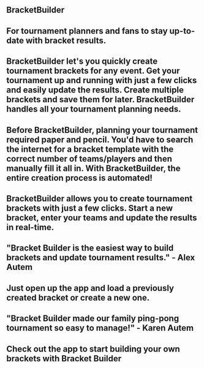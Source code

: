 ## BracketBuilder ##

## For tournament planners and fans to stay up-to-date with bracket results. ##

## BracketBuilder let's you quickly create tournament brackets for any event. Get your tournament up and running with just a few clicks and easily update the results. Create multiple brackets and save them for later. BracketBuilder handles all your tournament planning needs. ##

## Before BracketBuilder, planning your tournament required paper and pencil. You'd have to search the internet for a bracket template with the correct number of teams/players and then manually fill it all in. With BracketBuilder, the entire creation process is automated! ##

## BracketBuilder allows you to create tournament brackets with just a few clicks. Start a new bracket, enter your teams and update the results in real-time. ##

## "Bracket Builder is the easiest way to build brackets and update tournament results." - Alex Autem ##

## Just open up the app and load a previously created bracket or create a new one. ##

## "Bracket Builder made our family ping-pong tournament so easy to manage!" - Karen Autem ##

## Check out the app to start building your own brackets with Bracket Builder ##
